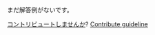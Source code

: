 
まだ解答例がないです。

[コントリビュートしませんか](https://github.com/BFEdev/BFE.dev-solutions/blob/main/problem/create-your-own-new-operator_ja.md)?  [Contribute guideline](https://github.com/BFEdev/BFE.dev-solutions#how-to-contribute)
